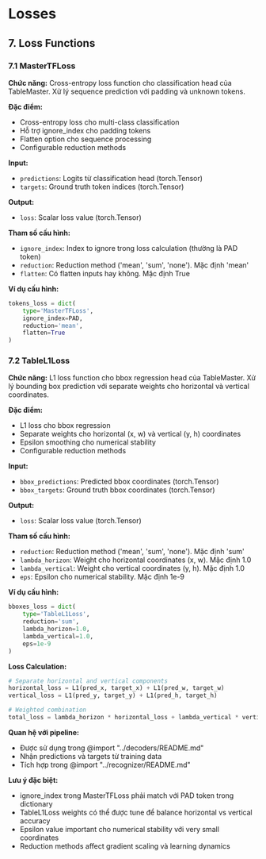 # Losses

## 7. Loss Functions

### 7.1 MasterTFLoss

**Chức năng:** Cross-entropy loss function cho classification head của TableMaster. Xử lý sequence prediction với padding và unknown tokens.

**Đặc điểm:**
- Cross-entropy loss cho multi-class classification
- Hỗ trợ ignore_index cho padding tokens
- Flatten option cho sequence processing
- Configurable reduction methods

**Input:**
- `predictions`: Logits từ classification head (torch.Tensor)
- `targets`: Ground truth token indices (torch.Tensor)

**Output:**
- `loss`: Scalar loss value (torch.Tensor)

**Tham số cấu hình:**
- `ignore_index`: Index to ignore trong loss calculation (thường là PAD token)
- `reduction`: Reduction method ('mean', 'sum', 'none'). Mặc định 'mean'
- `flatten`: Có flatten inputs hay không. Mặc định True

**Ví dụ cấu hình:**
```python
tokens_loss = dict(
    type='MasterTFLoss',
    ignore_index=PAD,
    reduction='mean',
    flatten=True
)
```

### 7.2 TableL1Loss

**Chức năng:** L1 loss function cho bbox regression head của TableMaster. Xử lý bounding box prediction với separate weights cho horizontal và vertical coordinates.

**Đặc điểm:**
- L1 loss cho bbox regression
- Separate weights cho horizontal (x, w) và vertical (y, h) coordinates
- Epsilon smoothing cho numerical stability
- Configurable reduction methods

**Input:**
- `bbox_predictions`: Predicted bbox coordinates (torch.Tensor)
- `bbox_targets`: Ground truth bbox coordinates (torch.Tensor)

**Output:**
- `loss`: Scalar loss value (torch.Tensor)

**Tham số cấu hình:**
- `reduction`: Reduction method ('mean', 'sum', 'none'). Mặc định 'sum'
- `lambda_horizon`: Weight cho horizontal coordinates (x, w). Mặc định 1.0
- `lambda_vertical`: Weight cho vertical coordinates (y, h). Mặc định 1.0
- `eps`: Epsilon cho numerical stability. Mặc định 1e-9

**Ví dụ cấu hình:**
```python
bboxes_loss = dict(
    type='TableL1Loss',
    reduction='sum',
    lambda_horizon=1.0,
    lambda_vertical=1.0,
    eps=1e-9
)
```

**Loss Calculation:**
```python
# Separate horizontal and vertical components
horizontal_loss = L1(pred_x, target_x) + L1(pred_w, target_w)
vertical_loss = L1(pred_y, target_y) + L1(pred_h, target_h)

# Weighted combination
total_loss = lambda_horizon * horizontal_loss + lambda_vertical * vertical_loss
```

**Quan hệ với pipeline:**
- Được sử dụng trong @import "../decoders/README.md"
- Nhận predictions và targets từ training data
- Tích hợp trong @import "../recognizer/README.md"

**Lưu ý đặc biệt:**
- ignore_index trong MasterTFLoss phải match với PAD token trong dictionary
- TableL1Loss weights có thể được tune để balance horizontal vs vertical accuracy
- Epsilon value important cho numerical stability với very small coordinates
- Reduction methods affect gradient scaling và learning dynamics
